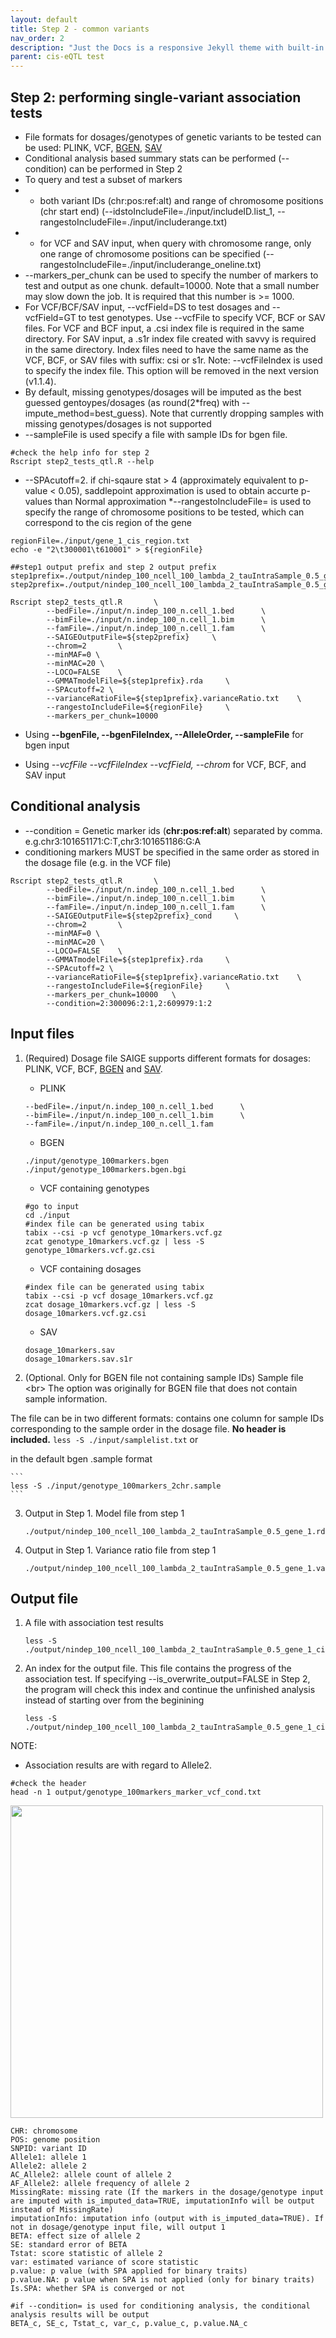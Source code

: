 ```yaml
---
layout: default
title: Step 2 - common variants
nav_order: 2
description: "Just the Docs is a responsive Jekyll theme with built-in search that is easily customizable and hosted on GitHub Pages."
parent: cis-eQTL test
---
```


## Step 2: performing single-variant association tests

* File formats for dosages/genotypes of genetic variants to be tested can be used: PLINK, VCF, [BGEN](https://bitbucket.org/gavinband/bgen/overview), [SAV](https://github.com/statgen/savvy)
* Conditional analysis based summary stats can be performed (--condition) can be performed in Step 2 
* To query and test a subset of markers 
* * both variant IDs (chr:pos:ref:alt) and range of chromosome positions (chr start end) (--idstoIncludeFile=./input/includeID.list_1, --rangestoIncludeFile=./input/includerange.txt)
* * for VCF and SAV input, when query with chromosome range,  only one range of chromosome positions can be specified (--rangestoIncludeFile=./input/includerange_oneline.txt)
* --markers_per_chunk can be used to specify the number of markers to test and output as one chunk. default=10000. Note that a small number may slow down the job. It is required that this number is >= 1000.  
* For VCF/BCF/SAV input, --vcfField=DS to test dosages and  --vcfField=GT to test genotypes. Use --vcfFile to specify VCF, BCF or SAV files. For VCF and BCF input, a .csi index file is required in the same directory. For SAV input, a .s1r index file created with savvy is required in the same directory. Index files need to have the same name as the VCF, BCF, or SAV files with suffix: csi or s1r. Note: --vcfFileIndex is used to specify the index file. This option will be removed in the next version (v1.1.4). 
* By default, missing genotypes/dosages will be imputed as the best guessed gentoypes/dosages (as round(2*freq) with --impute_method=best_guess). Note that currently dropping samples with missing genotypes/dosages is not supported
* --sampleFile is used specify a file with sample IDs for bgen file. 

```
#check the help info for step 2
Rscript step2_tests_qtl.R --help
```

* --SPAcutoff=2. if chi-sqaure stat > 4 (approximately equivalent to p-value < 0.05), saddlepoint approximation is used to obtain accurte p-values than Normal approximation
*--rangestoIncludeFile= is used to specify the range of chromosome positions to be tested, which can correspond to the cis region of the gene

```
regionFile=./input/gene_1_cis_region.txt
echo -e "2\t300001\t610001" > ${regionFile}
```


```
##step1 output prefix and step 2 output prefix
step1prefix=./output/nindep_100_ncell_100_lambda_2_tauIntraSample_0.5_gene_1
step2prefix=./output/nindep_100_ncell_100_lambda_2_tauIntraSample_0.5_gene_1_cis
```


```
Rscript step2_tests_qtl.R       \
        --bedFile=./input/n.indep_100_n.cell_1.bed      \
        --bimFile=./input/n.indep_100_n.cell_1.bim      \
        --famFile=./input/n.indep_100_n.cell_1.fam      \
        --SAIGEOutputFile=${step2prefix}     \
        --chrom=2       \
        --minMAF=0 \
        --minMAC=20 \
        --LOCO=FALSE    \
        --GMMATmodelFile=${step1prefix}.rda     \
        --SPAcutoff=2 \
        --varianceRatioFile=${step1prefix}.varianceRatio.txt    \
        --rangestoIncludeFile=${regionFile}     \
        --markers_per_chunk=10000
```



* Using **--bgenFile, --bgenFileIndex, --AlleleOrder, --sampleFile** for bgen input

* Using *--vcfFile --vcfFileIndex --vcfField, --chrom* for VCF, BCF, and SAV input


## Conditional analysis

* --condition = Genetic marker ids (**chr:pos:ref:alt**) separated by comma. e.g.chr3:101651171:C:T,chr3:101651186:G:A
* conditioning markers MUST be specified in the same order as stored in the dosage file (e.g. in the VCF file)
```
Rscript step2_tests_qtl.R       \
        --bedFile=./input/n.indep_100_n.cell_1.bed      \
        --bimFile=./input/n.indep_100_n.cell_1.bim      \
        --famFile=./input/n.indep_100_n.cell_1.fam      \
        --SAIGEOutputFile=${step2prefix}_cond     \
        --chrom=2       \
        --minMAF=0 \
        --minMAC=20 \
        --LOCO=FALSE    \
        --GMMATmodelFile=${step1prefix}.rda     \
        --SPAcutoff=2 \
        --varianceRatioFile=${step1prefix}.varianceRatio.txt    \
        --rangestoIncludeFile=${regionFile}     \
        --markers_per_chunk=10000	\
        --condition=2:300096:2:1,2:609979:1:2
```


## Input files

1. (Required) Dosage file
SAIGE supports different formats for dosages: PLINK, VCF, BCF, [BGEN](http://www.well.ox.ac.uk/~gav/bgen_format/bgen_format_v1.2.html) and [SAV](https://github.com/statgen/savvy).

    * PLINK

    ```
    --bedFile=./input/n.indep_100_n.cell_1.bed      \
    --bimFile=./input/n.indep_100_n.cell_1.bim      \
    --famFile=./input/n.indep_100_n.cell_1.fam
    ```

    * BGEN

    ```
    ./input/genotype_100markers.bgen
    ./input/genotype_100markers.bgen.bgi 
    ```

    * VCF containing genotypes

    ```
    #go to input
    cd ./input
    #index file can be generated using tabix
    tabix --csi -p vcf genotype_10markers.vcf.gz
    zcat genotype_10markers.vcf.gz | less -S
    genotype_10markers.vcf.gz.csi
    ```

    * VCF containing dosages

    ```
    #index file can be generated using tabix
    tabix --csi -p vcf dosage_10markers.vcf.gz    
    zcat dosage_10markers.vcf.gz | less -S
    dosage_10markers.vcf.gz.csi
    ```

    * SAV

    ```
    dosage_10markers.sav
    dosage_10markers.sav.s1r
    ```

2. (Optional. Only for BGEN file not containing sample IDs) Sample file <br\>
The option was originally for BGEN file that does not contain sample information. 

The file can be in two different formats: 
contains one column for sample IDs corresponding to the sample order in the dosage file. **No header is included.** 
    ```
    less -S ./input/samplelist.txt
    ```
or

in the default bgen .sample format

    ```
    less -S ./input/genotype_100markers_2chr.sample
    ```


3. Output in Step 1. Model file from step 1

    ```
    ./output/nindep_100_ncell_100_lambda_2_tauIntraSample_0.5_gene_1.rda
    ```

4. Output in Step 1. Variance ratio file from step 1

    ```
    ./output/nindep_100_ncell_100_lambda_2_tauIntraSample_0.5_gene_1.varianceRatio.txt
    ```


## Output file
1. A file with association test results

    ```
    less -S ./output/nindep_100_ncell_100_lambda_2_tauIntraSample_0.5_gene_1_cis

    ```
2. An index for the output file. This file contains the progress of the association test. If specifying --is_overwrite_output=FALSE in Step 2, the program will check this index and continue the unfinished analysis instead of starting over from the beginining

    ```
    less -S ./output/nindep_100_ncell_100_lambda_2_tauIntraSample_0.5_gene_1_cis.index
    ```

NOTE:
* Association results are with regard to Allele2. 


```
#check the header
head -n 1 output/genotype_100markers_marker_vcf_cond.txt
```

<img src="{{site.baseurl | prepend: site.url}}/assets/img/SAIGE-step2-output-header.png" width="500">

```
CHR: chromosome
POS: genome position 
SNPID: variant ID
Allele1: allele 1
Allele2: allele 2
AC_Allele2: allele count of allele 2
AF_Allele2: allele frequency of allele 2
MissingRate: missing rate (If the markers in the dosage/genotype input are imputed with is_imputed_data=TRUE, imputationInfo will be output instead of MissingRate)
imputationInfo: imputation info (output with is_imputed_data=TRUE). If not in dosage/genotype input file, will output 1
BETA: effect size of allele 2
SE: standard error of BETA
Tstat: score statistic of allele 2
var: estimated variance of score statistic
p.value: p value (with SPA applied for binary traits)
p.value.NA: p value when SPA is not applied (only for binary traits)
Is.SPA: whether SPA is converged or not 

#if --condition= is used for conditioning analysis, the conditional analysis results will be output  
BETA_c, SE_c, Tstat_c, var_c, p.value_c, p.value.NA_c 
```
